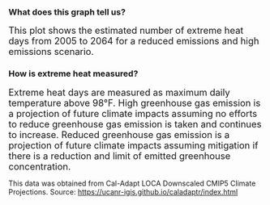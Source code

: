 ### What does this graph tell us?
<span style="font-size:18px;"> This plot shows the estimated number of extreme heat days from 2005 to 2064 for a reduced emissions and high emissions scenario. </span>

### How is extreme heat measured?
<span style="font-size:18px;"> Extreme heat days are measured as maximum daily temperature above 98°F. High greenhouse gas emission is a projection of future climate impacts assuming no efforts to reduce greenhouse gas emission is taken and continues to increase. Reduced greenhouse gas emission is a projection of future climate impacts assuming mitigation if there is a reduction and limit of emitted greenhouse concentration. 

This data was obtained from Cal-Adapt LOCA Downscaled CMIP5 Climate Projections.</span>
Source: https://ucanr-igis.github.io/caladaptr/index.html 
